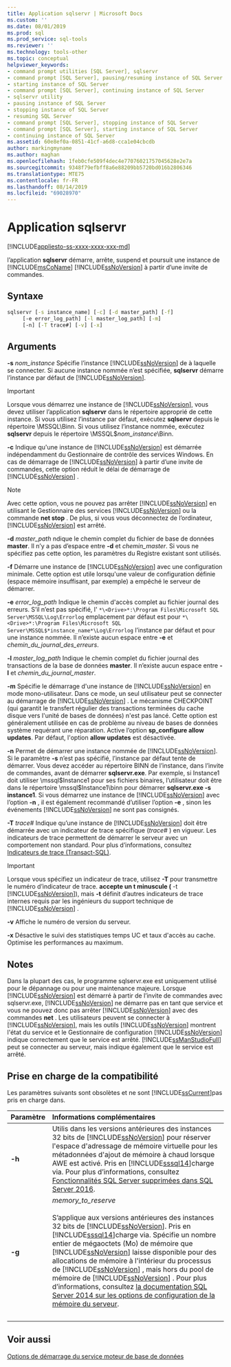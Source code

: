 ```yaml
---
title: Application sqlservr | Microsoft Docs
ms.custom: ''
ms.date: 08/01/2019
ms.prod: sql
ms.prod_service: sql-tools
ms.reviewer: ''
ms.technology: tools-other
ms.topic: conceptual
helpviewer_keywords:
- command prompt utilities [SQL Server], sqlservr
- command prompt [SQL Server], pausing/resuming instance of SQL Server
- starting instance of SQL Server
- command prompt [SQL Server], continuing instance of SQL Server
- sqlservr utility
- pausing instance of SQL Server
- stopping instance of SQL Server
- resuming SQL Server
- command prompt [SQL Server], stopping instance of SQL Server
- command prompt [SQL Server], starting instance of SQL Server
- continuing instance of SQL Server
ms.assetid: 60e8ef0a-0851-41cf-a6d8-cca1e04cbcdb
author: markingmyname
ms.author: maghan
ms.openlocfilehash: 1feb0cfe509f4dec4e77076021757045628e2e7a
ms.sourcegitcommit: 9348f79efbff8a6e88209bb5720bd016b2806346
ms.translationtype: MTE75
ms.contentlocale: fr-FR
ms.lasthandoff: 08/14/2019
ms.locfileid: "69028970"
---
```

# <a name="sqlservr-application"></a>Application sqlservr

[!INCLUDE[appliesto-ss-xxxx-xxxx-xxx-md](../includes/appliesto-ss-xxxx-xxxx-xxx-md.md)]

l’application **sqlservr** démarre, arrête, suspend et poursuit une instance de [!INCLUDE[msCoName](../includes/msconame-md.md)] [!INCLUDE[ssNoVersion](../includes/ssnoversion-md.md)] à partir d’une invite de commandes.

## <a name="syntax"></a>Syntaxe

```cmd
sqlservr [-s instance_name] [-c] [-d master_path] [-f] 
     [-e error_log_path] [-l master_log_path] [-m]
     [-n] [-T trace#] [-v] [-x]
```

## <a name="arguments"></a>Arguments

**-s** *nom_instance* Spécifie l’instance [!INCLUDE[ssNoVersion](../includes/ssnoversion-md.md)] de à laquelle se connecter. Si aucune instance nommée n’est spécifiée, **sqlservr** démarre l’instance par défaut de [!INCLUDE[ssNoVersion](../includes/ssnoversion-md.md)].

> [!IMPORTANT]
>Lorsque vous démarrez une instance de [!INCLUDE[ssNoVersion](../includes/ssnoversion-md.md)], vous devez utiliser l’application **sqlservr** dans le répertoire approprié de cette instance. Si vous utilisez l’instance par défaut, exécutez **sqlservr** depuis le répertoire \MSSQL\Binn. Si vous utilisez l’instance nommée, exécutez **sqlservr** depuis le répertoire \MSSQL$*nom_instance*\Binn.

 **-c** Indique qu'une instance de [!INCLUDE[ssNoVersion](../includes/ssnoversion-md.md)] est démarrée indépendamment du Gestionnaire de contrôle des services Windows. En cas de démarrage de [!INCLUDE[ssNoVersion](../includes/ssnoversion-md.md)] à partir d’une invite de commandes, cette option réduit le délai de démarrage de [!INCLUDE[ssNoVersion](../includes/ssnoversion-md.md)] .

> [!NOTE]
>Avec cette option, vous ne pouvez pas arrêter [!INCLUDE[ssNoVersion](../includes/ssnoversion-md.md)] en utilisant le Gestionnaire des services [!INCLUDE[ssNoVersion](../includes/ssnoversion-md.md)] ou la commande **net stop** . De plus, si vous vous déconnectez de l’ordinateur, [!INCLUDE[ssNoVersion](../includes/ssnoversion-md.md)] est arrêté.

**-d** *master_path* ndique le chemin complet du fichier de base de données **master**. Il n’y a pas d’espace entre **-d** et *chemin_master*. Si vous ne spécifiez pas cette option, les paramètres du Registre existant sont utilisés.

**-f** Démarre une instance de [!INCLUDE[ssNoVersion](../includes/ssnoversion-md.md)] avec une configuration minimale. Cette option est utile lorsqu'une valeur de configuration définie (espace mémoire insuffisant, par exemple) a empêché le serveur de démarrer.

**-e** *error_log_path* Indique le chemin d'accès complet au fichier journal des erreurs. S’il n’est pas spécifié, l' `*\<Drive>*:\Program Files\Microsoft SQL Server\MSSQL\Log\Errorlog` emplacement par défaut est pour `*\<Drive>*:\Program Files\Microsoft SQL Server\MSSQL$*instance_name*\Log\Errorlog` l’instance par défaut et pour une instance nommée. Il n’existe aucun espace entre **-e** et *chemin_du_journal_des_erreurs*.

**-l** *master_log_path* Indique le chemin complet du fichier journal des transactions de la base de données **master**. Il n’existe aucun espace entre **-l** et *chemin_du_journal_master*.

**-m** Spécifie le démarrage d'une instance de [!INCLUDE[ssNoVersion](../includes/ssnoversion-md.md)] en mode mono-utilisateur. Dans ce mode, un seul utilisateur peut se connecter au démarrage de [!INCLUDE[ssNoVersion](../includes/ssnoversion-md.md)] . Le mécanisme CHECKPOINT (qui garantit le transfert régulier des transactions terminées du cache disque vers l'unité de bases de données) n'est pas lancé. Cette option est généralement utilisée en cas de problème au niveau de bases de données système requérant une réparation. Active l’option **sp_configure allow updates**. Par défaut, l'option **allow updates** est désactivée.

**-n** Permet de démarrer une instance nommée de [!INCLUDE[ssNoVersion](../includes/ssnoversion-md.md)]. Si le paramètre **-s** n’est pas spécifié, l’instance par défaut tente de démarrer. Vous devez accéder au répertoire BINN de l’instance, dans l’invite de commandes, avant de démarrer **sqlservr.exe**. Par exemple, si Instance1 doit utiliser \mssql$Instance1 pour ses fichiers binaires, l’utilisateur doit être dans le répertoire \mssql$Instance1\binn pour démarrer **sqlservr.exe -s instance1**. Si vous démarrez une instance de [!INCLUDE[ssNoVersion](../includes/ssnoversion-md.md)] avec l’option **-n** , il est également recommandé d’utiliser l’option **-e** , sinon les événements [!INCLUDE[ssNoVersion](../includes/ssnoversion-md.md)] ne sont pas consignés.

**-T** *trace#* Indique qu’une instance de [!INCLUDE[ssNoVersion](../includes/ssnoversion-md.md)] doit être démarrée avec un indicateur de trace spécifique (*trace#* ) en vigueur. Les indicateurs de trace permettent de démarrer le serveur avec un comportement non standard. Pour plus d’informations, consultez [Indicateurs de trace &#40;Transact-SQL&#41;](../t-sql/database-console-commands/dbcc-traceon-trace-flags-transact-sql.md).

>[!IMPORTANT]
>Lorsque vous spécifiez un indicateur de trace, utilisez **-T** pour transmettre le numéro d’indicateur de trace. **accepte un t minuscule (** -t [!INCLUDE[ssNoVersion](../includes/ssnoversion-md.md)]), mais **-t** définit d’autres indicateurs de trace internes requis par les ingénieurs du support technique de [!INCLUDE[ssNoVersion](../includes/ssnoversion-md.md)] .

**-v** Affiche le numéro de version du serveur.

**-x** Désactive le suivi des statistiques temps UC et taux d'accès au cache. Optimise les performances au maximum.

## <a name="remarks"></a>Notes
Dans la plupart des cas, le programme sqlservr.exe est uniquement utilisé pour le dépannage ou pour une maintenance majeure. Lorsque [!INCLUDE[ssNoVersion](../includes/ssnoversion-md.md)] est démarré à partir de l’invite de commandes avec sqlservr.exe, [!INCLUDE[ssNoVersion](../includes/ssnoversion-md.md)] ne démarre pas en tant que service et vous ne pouvez donc pas arrêter [!INCLUDE[ssNoVersion](../includes/ssnoversion-md.md)] avec des commandes **net** . Les utilisateurs peuvent se connecter à [!INCLUDE[ssNoVersion](../includes/ssnoversion-md.md)], mais les outils [!INCLUDE[ssNoVersion](../includes/ssnoversion-md.md)] montrent l'état du service et le Gestionnaire de configuration [!INCLUDE[ssNoVersion](../includes/ssnoversion-md.md)] indique correctement que le service est arrêté. [!INCLUDE[ssManStudioFull](../includes/ssmanstudiofull-md.md)] peut se connecter au serveur, mais indique également que le service est arrêté.

## <a name="compatibility-support"></a>Prise en charge de la compatibilité
Les paramètres suivants sont obsolètes et ne sont [!INCLUDE[ssCurrent](../includes/sscurrent-md.md)]pas pris en charge dans.

|Paramètre | Informations complémentaires|
|:-----|:-----|
|**-h** | Utilis dans les versions antérieures des instances 32 bits de [!INCLUDE[ssNoVersion](../includes/ssnoversion-md.md)] pour réserver l'espace d'adressage de mémoire virtuelle pour les métadonnées d'ajout de mémoire à chaud lorsque AWE est activé. Pris en [!INCLUDE[sssql14](../includes/sssql14-md.md)]charge via. Pour plus d’informations, consultez [Fonctionnalités SQL Server supprimées dans SQL Server 2016](../database-engine/discontinued-database-engine-functionality-in-sql-server-2016.md).|
|**-g** | *memory_to_reserve*<br/><br>S’applique aux versions antérieures des instances 32 bits de [!INCLUDE[ssNoVersion](../includes/ssnoversion-md.md)]. Pris en [!INCLUDE[sssql14](../includes/sssql14-md.md)]charge via. Spécifie un nombre entier de mégaoctets (Mo) de mémoire que [!INCLUDE[ssNoVersion](../includes/ssnoversion-md.md)] laisse disponible pour des allocations de mémoire à l'intérieur du processus de [!INCLUDE[ssNoVersion](../includes/ssnoversion-md.md)] , mais hors du pool de mémoire de [!INCLUDE[ssNoVersion](../includes/ssnoversion-md.md)] . Pour plus d’informations, consultez [la documentation SQL Server 2014 sur les options de configuration de la mémoire du serveur](https://docs.microsoft.com/sql/database-engine/configure-windows/server-memory-server-configuration-options?view=sql-server-2014).|
| &nbsp; | &nbsp; |

## <a name="see-also"></a>Voir aussi
 [Options de démarrage du service moteur de base de données](../database-engine/configure-windows/database-engine-service-startup-options.md)
